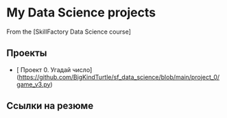 # My Data Science projects

From the [SkillFactory Data Science course]

## Проекты

* [ Проект 0. Угадай число] (https://github.com/BigKindTurtle/sf_data_science/blob/main/project_0/game_v3.py)

## Ссылки на резюме